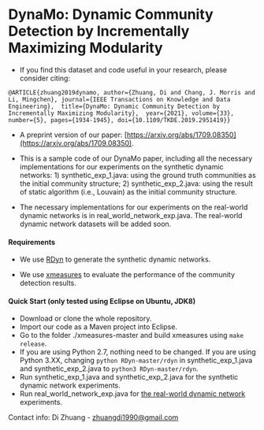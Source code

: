 # DynaMo: Dynamic Community Detection by Incrementally Maximizing Modularity

- If you find this dataset and code useful in your research, please consider citing:

`@ARTICLE{zhuang2019dynamo,
  author={Zhuang, Di and Chang, J. Morris and Li, Mingchen},
  journal={IEEE Transactions on Knowledge and Data Engineering}, 
  title={DynaMo: Dynamic Community Detection by Incrementally Maximizing Modularity}, 
  year={2021},
  volume={33},
  number={5},
  pages={1934-1945},
  doi={10.1109/TKDE.2019.2951419}}`

- A preprint version of our paper: [https://arxiv.org/abs/1709.08350](https://arxiv.org/abs/1709.08350).

- This is a sample code of our DynaMo paper, including all the necessary implementations for our experiments on the synthetic dynamic networks: 1) synthetic_exp_1.java: using the ground truth communities as the initial community structure; 2) synthetic_exp_2.java: using the result of static algorithm (i.e., Louvain) as the initial community structure.  

- The necessary implementations for our experiments on the real-world dynamic networks is in real_world_network_exp.java. The real-world dynamic network datasets will be added soon.  

#### Requirements
- We use [RDyn](https://github.com/GiulioRossetti/RDyn/blob/master/README.md) to generate the synthetic dynamic networks.

- We use [xmeasures](https://github.com/eXascaleInfolab/xmeasures) to evaluate the performance of the community detection results.

#### Quick Start (only tested using Eclipse on Ubuntu, JDK8)  

- Download or clone the whole repository.  
- Import our code as a Maven project into Eclipse.  
- Go to the folder ./xmeasures-master and build xmeasures using ```make release```.
- If you are using Python 2.7, nothing need to be changed. If you are using Python 3.XX, changing ``python RDyn-master/rdyn`` in synthetic_exp_1.java and synthetic_exp_2.java to ``python3 RDyn-master/rdyn``.
- Run synthetic_exp_1.java and synthetic_exp_2.java for the synthetic dynamic network experiments.
- Run real_world_network_exp.java for [the real-world dynamic network](https://www.kaggle.com/nogrady/realworld-dynamic-networks-dynamo) experiments.  

Contact info: Di Zhuang - ‬zhuangdi1990@gmail.com
